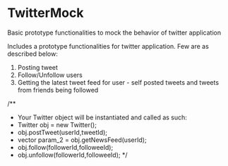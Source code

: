 # TwitterMock
Basic prototype functionalities to mock the behavior of twitter application

Includes a prototype functionalities for twitter application. Few are as described below:
1. Posting tweet
2. Follow/Unfollow users
3. Getting the latest tweet feed for user - self posted tweets and tweets from friends being followed

/**
 * Your Twitter object will be instantiated and called as such:
 * Twitter obj = new Twitter();
 * obj.postTweet(userId,tweetId);
 * vector<int> param_2 = obj.getNewsFeed(userId);
 * obj.follow(followerId,followeeId);
 * obj.unfollow(followerId,followeeId);
 */
